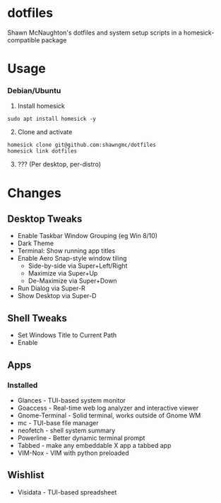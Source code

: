 # dotfiles
Shawn McNaughton's dotfiles and system setup scripts in a homesick-compatible package


# Usage
### Debian/Ubuntu
1. Install homesick 
```
sudo apt install homesick -y
```
2. Clone and activate
```
homesick clone git@github.com:shawngmc/dotfiles
homesick link dotfiles
```
3. ??? (Per desktop, per-distro)


# Changes
## Desktop Tweaks
- Enable Taskbar Window Grouping (eg Win 8/10)
- Dark Theme
- Terminal: Show running app titles
- Enable Aero Snap-style window tiling 
  - Side-by-side via Super+Left/Right
  - Maximize via Super+Up
  - De-Maximize via Super+Down
- Run Dialog via Super-R
- Show Desktop via Super-D

## Shell Tweaks
- Set Windows Title to Current Path
- Enable 

## Apps
### Installed
- Glances - TUI-based system monitor
- Goaccess - Real-time web log analyzer and interactive viewer
- Gnome-Terminal - Solid terminal, works outside of Gnome WM
- mc - TUI-base file manager
- neofetch - shell system summary
- Powerline - Better dynamic terminal prompt
- Tabbed - make any embeddable X app a tabbed app
- VIM-Nox - VIM with python preloaded

## Wishlist
- Visidata - TUI-based spreadsheet